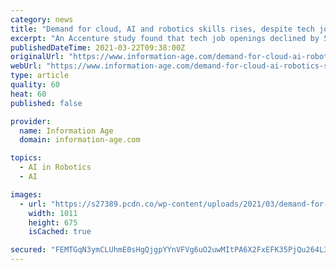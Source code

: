 ```yaml
---
category: news
title: "Demand for cloud, AI and robotics skills rises, despite tech job opening decline in 2020"
excerpt: "An Accenture study found that tech job openings declined by 57% over the past year, but demand for cloud, AI and robotics skills has surged"
publishedDateTime: 2021-03-22T09:38:00Z
originalUrl: "https://www.information-age.com/demand-for-cloud-ai-robotics-skills-rises-despite-job-opening-decline-2020-123494375/"
webUrl: "https://www.information-age.com/demand-for-cloud-ai-robotics-skills-rises-despite-job-opening-decline-2020-123494375/"
type: article
quality: 60
heat: 60
published: false

provider:
  name: Information Age
  domain: information-age.com

topics:
  - AI in Robotics
  - AI

images:
  - url: "https://s27389.pcdn.co/wp-content/uploads/2021/03/demand-for-cloud-ai-robotics-skills-rises-despite-job-opening-decline-2020.jpeg"
    width: 1011
    height: 675
    isCached: true

secured: "FEMTGqN3ymCLUhmE0sHgQjgpYYnVFVg6uO2uwMItPA6X2FxEFK35PjQu264L3lZu4O1E5ZOVv+zpPj9SSacP/Kmg+qZkCG4cRn2o/EafdBnD7ujISNgdbgu24Mnl5gG/cvzRCtcNSm5M7JqZSqAkv+VqhPSTSo59n1bBdGoki6ROpUauD/tgtnM4VZR9/Tg6pPEEF9njxnHhUWUJ00uDb+QSTwhsJccPNLiHc8W3xq7jjIbge2HI2HN+2v1FY7nStWMNzKMZ51yooT7bHJnPMne2lKEhhD4kQ7CtIWDo6QkKGZjop2mhnbPr6znsfkmyo9ULFIAHa6ze6+9pvcTLOo2dIRE+H+FO9qQCnyPG3a4=;9mgFajXuaOQsv9+uDUh7iw=="
---
```


